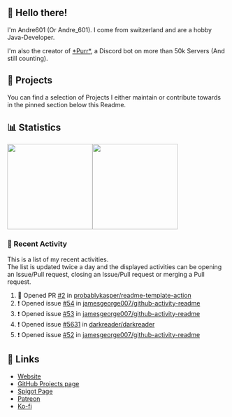 <!-- Links -->
[purr]: https://purrbot.site
[website]: https://andre601.ch
[github]: https://andre601.ch/projects
[spigot]: https://www.spigotmc.org/resources/authors/56829/
[patreon]: https://patreon.com/andre_601
[ko-fi]: https://ko-fi.com/andre_601

## 👋 Hello there!
I'm Andre601 (Or Andre_601). I come from switzerland and are a hobby Java-Developer.

I'm also the creator of [\*Purr\*][purr], a Discord bot on more than 50k Servers (And still counting).

## 📁 Projects
You can find a selection of Projects I either maintain or contribute towards in the pinned section below this Readme.

## 📊 Statistics
<img height="195px" src="https://github-readme-stats.vercel.app/api?username=Andre601&show_icons=true&hide_rank=true&title_color=3498db&bg_color=ffffff00&text_color=718096"><img height="195px" src="https://github-readme-stats.vercel.app/api/top-langs?username=Andre601&layout=compact&title_color=3498db&bg_color=ffffff00&text_color=718096">

### 📜 Recent Activity
This is a list of my recent activities.  
The list is updated twice a day and the displayed activities can be opening an Issue/Pull request, closing an Issue/Pull request or merging a Pull request.
<!--START_SECTION:activity-->
1. 💪 Opened PR [#2](https://github.com//probablykasper/readme-template-action/pull/2) in [probablykasper/readme-template-action](https://github.com//probablykasper/readme-template-action)
2. ❗️ Opened issue [#54](https://github.com//jamesgeorge007/github-activity-readme/issues/54) in [jamesgeorge007/github-activity-readme](https://github.com//jamesgeorge007/github-activity-readme)
3. ❗️ Opened issue [#53](https://github.com//jamesgeorge007/github-activity-readme/issues/53) in [jamesgeorge007/github-activity-readme](https://github.com//jamesgeorge007/github-activity-readme)
4. ❗️ Opened issue [#5631](https://github.com//darkreader/darkreader/issues/5631) in [darkreader/darkreader](https://github.com//darkreader/darkreader)
5. ❗️ Opened issue [#52](https://github.com//jamesgeorge007/github-activity-readme/issues/52) in [jamesgeorge007/github-activity-readme](https://github.com//jamesgeorge007/github-activity-readme)
<!--END_SECTION:activity-->

## 🔗 Links
- [Website]
- [GitHub Projects page][github]
- [Spigot Page][spigot]
- [Patreon]
- [Ko-fi]
